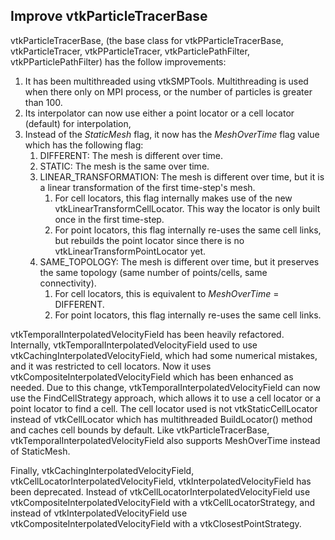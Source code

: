 ## Improve vtkParticleTracerBase

vtkParticleTracerBase, (the base class for vtkPParticleTracerBase, vtkParticleTracer, vtkPParticleTracer,
vtkParticlePathFilter, vtkPParticlePathFilter) has the follow improvements:

1) It has been multithreaded using vtkSMPTools. Multithreading is used when there only on MPI process, or the number of
   particles is greater than 100.
2) Its interpolator can now use either a point locator or a cell locator (default) for interpolation,
3) Instead of the _StaticMesh_ flag, it now has the _MeshOverTime_ flag value which has the following flag:
   1) DIFFERENT: The mesh is different over time.
   2) STATIC: The mesh is the same over time.
   3) LINEAR_TRANSFORMATION: The mesh is different over time, but it is a linear transformation of the first
      time-step's mesh.
      1) For cell locators, this flag internally makes use of the new vtkLinearTransformCellLocator. This way the
         locator is only built once in the first time-step.
      2) For point locators, this flag internally re-uses the same cell links, but rebuilds the point locator since
         there is no vtkLinearTransformPointLocator yet.
   4) SAME_TOPOLOGY: The mesh is different over time, but it preserves the same topology (same number of points/cells,
      same connectivity).
      1) For cell locators, this is equivalent to _MeshOverTime_ = DIFFERENT.
      2) For point locators, this flag internally re-uses the same cell links.

vtkTemporalInterpolatedVelocityField has been heavily refactored. Internally, vtkTemporalInterpolatedVelocityField used
to use vtkCachingInterpolatedVelocityField, which had some numerical mistakes, and it was restricted to cell locators.
Now it uses vtkCompositeInterpolatedVelocityField which has been enhanced as needed. Due to this change,
vtkTemporalInterpolatedVelocityField can now use the FindCellStrategy approach, which allows it to use a cell locator
or a point locator to find a cell. The cell locator used is not vtkStaticCellLocator instead of vtkCellLocator which has
multithreaded BuildLocator() method and caches cell bounds by default. Like vtkParticleTracerBase,
vtkTemporalInterpolatedVelocityField also supports MeshOverTime instead of StaticMesh.

Finally, vtkCachingInterpolatedVelocityField, vtkCellLocatorInterpolatedVelocityField,
vtkInterpolatedVelocityField has been deprecated. Instead of vtkCellLocatorInterpolatedVelocityField use
vtkCompositeInterpolatedVelocityField with a vtkCellLocatorStrategy, and instead of vtkInterpolatedVelocityField use
vtkCompositeInterpolatedVelocityField with a vtkClosestPointStrategy.

